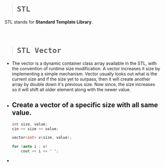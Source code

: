 > # **```STL```**

STL stands for **Standard Template Library**.

&nbsp;

> # **```STL Vector```**

- The vector is a dynamic container class array available in the STL, with the convention of runtime size modification. A vector increases it size by implementing a simple mechanism. Vector usually looks out what is the current size and if the size yet to surpass, then it will create another array by double down it's previous size. Now since, the size increases so it will shift all older element along with the newer value.

- **Create a vector of a specific size with all same value.**
    -

    ```cpp
    int size, value;
    cin >> size >> value;

    vector<int> v(size, value);

    for (auto i : v)
        cout << i << " ";
    ```

- 

